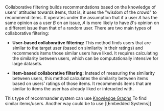 Collaborative filtering builds recommendations based on the knowledge of users' attitudes towards items, that is, it uses the "wisdom of the crowd" to recommend items. It operates under the assumption that if a user $A$ has the same opinion as a user $B$ on an issue, $A$ is more likely to have $B$'s opinion on a different issue than that of a random user. There are two main types of collaborative filtering:

- **User-based collaborative filtering:** This method finds users that are similar to the target user (based on similarity in their ratings) and recommends items those similar users have liked. It requires calculating the similarity between users, which can be computationally intensive for large datasets.
    
- **Item-based collaborative filtering:** Instead of measuring the similarity between users, this method calculates the similarity between items based on users' ratings of those items. It recommends items that are similar to items the user has already liked or interacted with.

This type of recommander system can use [Knowledge Graphs](Knowledge%20Graphs.md) To find similar items/users. Another way could be to use [[Embedded Systems]]